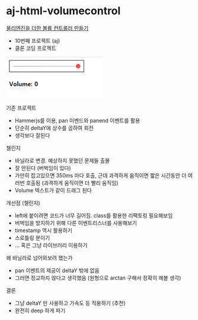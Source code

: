 # aj-html-volumecontrol

[물리엔진을 더한 볼륨 컨트롤러 만들기](https://www.youtube.com/watch?v=Fn_spTOeIzM)

-   10번째 프로젝트 (aj)
-   클론 코딩 프로젝트

![preview](./preview.PNG)

기존 프로젝트

-   Hammerjs를 이용, pan 이벤드와 panend 이벤트를 활용
-   단순히 deltaY에 상수를 곱하여 회전
-   생각보다 잘된다

챌린지

-   바닐라로 변경. 예상하지 못했던 문제들 출몰
-   잘 안된다 (버벅임이 있다)
-   가만히 잡고있으면 350ms 마다 호출, 근데 과격하게 움직이면 짧은 시간동안 더 여러번 호출됨 (과격하게 움직이면 더 빨리 움직임)
-   Volume 텍스트가 같이 드래그 된다

개선점 (챌린지)

-   left에 붙이려면 코드가 너무 길어짐. class를 활용한 리팩토링 필요해보임
-   버벅임을 방지하기 위해 다른 이벤트리스너를 사용해보기
-   timestamp 역시 활용하기
-   스로틀링 분이기
-   ... 혹은 그냥 라이브러리 이용하기

왜 바닐라로 넘어와보려 했는가

-   pan 이벤트의 제공이 deltaY 밖에 없음
-   그러면 정교하지 않다고 생각했음 (원형으로 arctan 구해서 정확히 해볼 생각)

결론

-   그냥 deltaY 만 사용하고 가속도 등 적용하기 (추천)
-   완전히 deep 하게 파기
